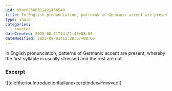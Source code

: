 ```yaml
---
uid: shard2508211421436540
title: In English pronunciation, patterns of Germanic accent are present, whereby the first syllable is usually stressed and the rest are not
type: shard
categories:
  - sourced
dateCreated: 2025-08-21T14:21:43+08:00
dateModified: 2025-09-03T15:28:57+08:00
---
```

In English pronunciation, patterns of Germanic accent are present, whereby the first syllable is usually stressed and the rest are not

### Excerpt
![[eleftheriouIntroductionItalianexcerptindex#^mwvec]]